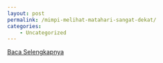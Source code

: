 ```yaml
---
layout: post
permalink: /mimpi-melihat-matahari-sangat-dekat/
categories:
    - Uncategorized
---
```


[Baca Selengkapnya](/03)